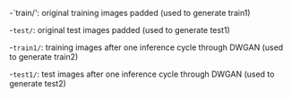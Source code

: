 -`train/': original training images padded (used to generate train1)

-`test/`:  original test images padded (used to generate test1)

-`train1/`: training images after one inference cycle through DWGAN (used to generate train2)

-`test1/`:  test images after one inference cycle through DWGAN (used to generate test2)

